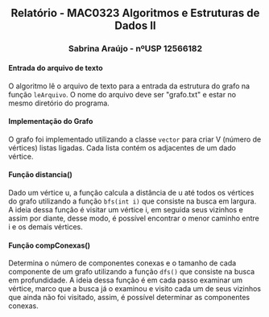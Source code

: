 <div align="center">
  <h2>Relatório - MAC0323 Algoritmos e Estruturas de Dados II</h2>
  <h3>Sabrina Araújo - nºUSP 12566182</h3>
</div>

#### Entrada do arquivo de texto
O algoritmo lê o arquivo de texto para a entrada da estrutura do grafo na função ```leArquivo```. O nome do arquivo deve ser "grafo.txt" e estar no mesmo diretório do programa.

#### Implementação do Grafo
O grafo foi implementado utilizando a classe ```vector``` para criar V (número de vértices) listas ligadas. Cada lista contém os adjacentes de um dado vértice.

#### Função distancia()
Dado um vértice u, a função calcula a distância de u até todos os vértices do grafo utilizando a função ```bfs(int i)``` que consiste na busca em largura. A ideia dessa função é visitar um vértice i, em seguida seus vizinhos e assim por diante, desse modo, é possível encontrar o menor caminho entre i e os demais vértices.

#### Função compConexas()
Determina o número de componentes conexas e o tamanho de cada componente de um grafo utilizando a função ```dfs()``` que consiste na busca em profundidade. A ideia dessa função é em cada passo examinar um vértice, marco que a busca já o examinou e visito cada um de seus vizinhos que ainda não foi visitado, assim, é possível determinar as componentes conexas.
